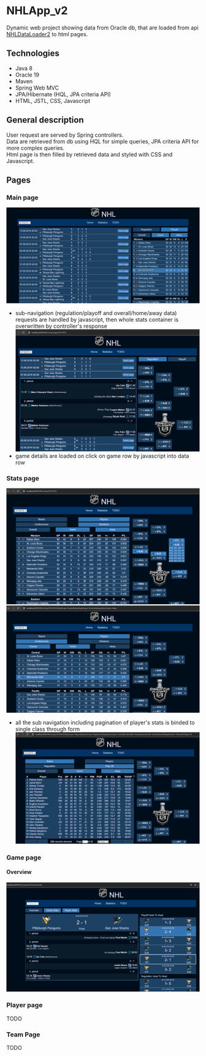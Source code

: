 # NHLApp_v2

Dynamic web project showing data from Oracle db, that are loaded from api [NHLDataLoader2](https://github.com/Tomas-Mas/NHLDataLoader_v2/) to html pages.

## Technologies
- Java 8 <br>
- Oracle 19 <br>
- Maven <br>
- Spring Web MVC <br>
- JPA/Hibernate (HQL, JPA criteria API) <br>
- HTML, JSTL, CSS, Javascript <br>

## General description
User request are served by Spring controllers. <br>
Data are retrieved from db using HQL for simple queries, JPA criteria API for more complex queries. <br>
Html page is then filled by retrieved data and styled with CSS and Javascript.

## Pages

### Main page
![mainpage screenshot](readme-imgs/main-page-screen.png)
- sub-navigation (regulation/playoff and overall/home/away data) requests are handled by javascript, then whole stats container is overwritten by controller's response
![mainpage game detail screenshot](readme-imgs/mainpage-game-detail-screen.png)
- game details are loaded on click on game row by javascript into data row
### Stats page
![statspage screenshot](readme-imgs/statspage-screen.png)
![statspage sub navigation](readme-imgs/statspage-subnavigation-screen.png)
- all the sub navigation including pagination of player's stats is binded to single class through form
![statspage players pagination](readme-imgs/statspage-player-pagination-screen.png)
### Game page
#### Overview
![gamepage overview](readme-imgs/game-page-overview-screen.png)
### Player page
TODO
### Team Page
TODO
